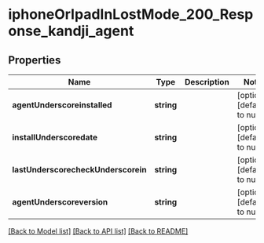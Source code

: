 # iphoneOrIpadInLostMode_200_Response_kandji_agent

## Properties
Name | Type | Description | Notes
------------ | ------------- | ------------- | -------------
**agentUnderscoreinstalled** | **string** |  | [optional] [default to null]
**installUnderscoredate** | **string** |  | [optional] [default to null]
**lastUnderscorecheckUnderscorein** | **string** |  | [optional] [default to null]
**agentUnderscoreversion** | **string** |  | [optional] [default to null]

[[Back to Model list]](../README.md#documentation-for-models) [[Back to API list]](../README.md#documentation-for-api-endpoints) [[Back to README]](../README.md)


